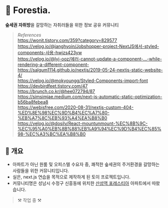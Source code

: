 # 🌳 Forestia.

**숲세권 자취방**을 갈망하는 자취러들을 위한 정보 공유 커뮤니티

> _References_ <br> https://wonit.tistory.com/359?category=829577 <br> https://velog.io/@janghyoin/Jobshopper-project-NextJS에서-styled-components-사용-hwjzs423yw <br> https://velog.io/@lyj-ooz/에러-cannot-update-a-component-...-while-rendering-a-different-component- <br> https://salgum1114.github.io/nextjs/2019-05-24-nextjs-static-website-4/ <br> https://velog.io/@mokyoungg/Styled-Components-import-font <br> https://devbirdfeet.tistory.com/47 <br> https://brunch.co.kr/@hee072794/87 <br> https://simsimjae.medium.com/next-js-automatic-static-optimization-b56ba8febea8 <br> https://webisfree.com/2020-08-31/nextjs-custom-404-%ED%8E%98%EC%9D%B4%EC%A7%80-%EB%A7%8C%EB%93%A4%EA%B8%B0 <br> https://velog.io/@dosilv/React-mountunmount-%EC%8B%9C-%EC%95%A0%EB%8B%88%EB%A9%94%EC%9D%B4%EC%85%98-%EC%A3%BC%EA%B8%B0

## 📃 개요

- 아파트가 아닌 원룸 및 오피스텔 수요자 중, 쾌적한 숲세권의 주거환경을 갈망하는 사람들을 위한 커뮤니티입니다.
- 실은, next.js 연습을 목적으로 제작하게 된 토이 프로젝트입니다.
- 커뮤니티명은 성남시 수정구 신흥동에 위치한 <a href="https://www.lottecastle.co.kr/APT/AT00212/main/index.do">산성역 포레스티아</a> 아파트에서 따왔습니다.

> ⚒ 작업 중 ⚒
